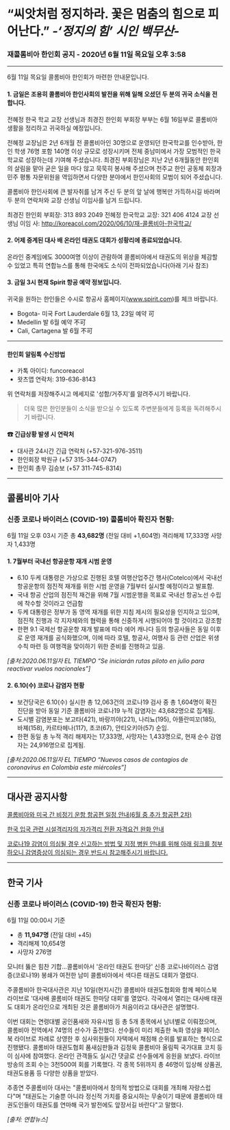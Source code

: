 # “씨앗처럼 정지하라. 꽃은 멈춤의 힘으로 피어난다.” *-‘정지의 힘’ 시인 백무산-*

### 재콜롬비아 한인회 공지 - 2020년 6월 11일 목요일 오후 3:58

---

6월 11일 목요일 콜롬비아 한인회가 마련한 안내문입니다.

#### 1. 금일은 조용히 콜롬비아 한인사회의 발전을 위해 일해 오셨던 두 분의 귀국 소식을 전합니다.

전혜정 한국 학교 교장 선생님과 최경진 한인회 부회장 부부는 6월 16일부로 콜롬비아 생활을 정리하고 귀국하실 예정입니다.
 
전혜정 교장님은 2년 6개월 전 콜롬비아인 30명으로 운영되던 한국학교를 인수받아, 한인 학생 76명 포함 140명 이상 규모로 성장시키며 전체 중남미에서 가장 모범적인 한국 학교로 성장하는데 기여해 주셨습니다.
최경진 부회장님은 지난 2년 6개월동안 한인회의 살림을 맡아 굳은 일을 마다 않고 묵묵히 봉사해 주셨으며 천주교 한인 공동체 회장과 민주 평통 자문위원을 역임하면서 다양한 분야에서 한인사회의 모범이 되어 주셨습니다.   
 
콜롬비아 한인사회에 큰 발자취를 남겨 주신 두 분의 앞 날에 행복만 가득하시길 바라며 두 분의 연락처와 교장 선생님 이임사를 남겨 드립니다.
 
최경진 한인회 부회장: 313 893 2049
전혜정 한국학교 교장: 321 406 4124
교장 선생님 이임 사: http://koreacol.com/2020/06/10/재-콜롬비아-한국학교/

#### 2. 어제 중계된 대사 배 온라인 태권도 대회가 성황리에 종료되었습니다.  

온라인 중계임에도 3000여명 이상이 관람하여 콜롬비아에서 태권도의 위상을 체감할 수 있었고 특히 연합뉴스를 통해 한국에도 소식이 전파되었습니다(아래 기사 참조)  
 
#### 3. 금일 3시 현재 Spirit 항공 예약 정보입니다. 

귀국을 원하는 한인들은 수시로 항공사 홈페이지(www.spirit.com)를 체크 바랍니다.

* Bogota- 미국 Fort Lauderdale 6월 13, 23일 예약 可
* Medellin 발 6월 예약 不可
* Cali, Cartagena 발 6월 不可

---

#### 한인회 알림톡 수신방법

* 카톡 아이디: funcoreacol
* 왓츠앱 연락처: 319-636-8143

위 연락처를 저장해주시고 메세지로 '성함/거주지'를 알려주시기 바랍니다.
> 더욱 많은 한인분들이 소식을 받으실 수 있도록 주변분들에게 등록을 독려해주시기 바랍니다.

#### ☎ 긴급상황 발생 시 연락처

* 대사관 24시간 긴급 연락처 (+57-321-976-3511)
* 한인회장 박원규 (+57 315-344-0747)
* 한인회 총무 김승보 (+57 311-745-8314)

---

## 콜롬비아 기사

### 신종 코로나 바이러스 (COVID-19) 콜롬비아 확진자 현황:
6월 11일 오후 03시 기준 총 **43,682명** (전일 대비 +1,604명)
격리해제 17,333명 사망자 1,433명


#### 1. 7월부터 국내선 항공운항 재개 시범 운영 

* 6.10 두케 대통령은 가상으로 진행된 호텔 여행산업주간 행사(Cotelco)에서 국내선 항공운항의 점진적 재개를 위한 시범 운영을 7월부터 실시할 예정이라고 발표함. 
* 국내 항공 산업의 점진적 재건을 위해 7월 시범운행을 목표로 국내선 항공노선 수립에 착수할 것이라고 언급함
* 두케 대통령은 정부가 동 영역 재개를 위한 지침 제시의 필요성을 인지하고 있으며, 점진적 진행과 각 지자체와의 협력을 통해 신중하게 시행되어야 할 것이라고 강조함 
* 한편 9.1 국제선 항공운항 재개 발표에 따라 에어 캐나다 등의 항공사들은 동일 이후로 운영 재개를 공식화했으며, 이에 따라 호텔, 항공사, 여행사 등 관련 산업은 위생 수칙 마련 등 여행객을 맞이하기 위한 준비를 진행하고 있음. 

*[출처:2020.06.11일자 EL TIEMPO “Se iniciarán rutas piloto en julio para reactivar vuelos nacionales”]*

#### 2. 6.10(수) 코로나 감염자 현황 

* 보건당국은 6.10(수) 실시한 총 12,063건의 코로나19 검사 중 총 1,604명이 확진 진단을 받아 동일 기준 콜롬비아 코로나19 누적 감염자는 43,682명으로 집계됨. 
* 도시별 감염분포는 보고타(421), 바랑끼야(221), 나리뇨(195), 아뜰란띠꼬(185), 바졔(158), 카르타헤나(117), 초코(67), 안티오키아(57) 순임. 
* 한편 동일 총 누적 격리 해제자는 17,333명, 사망자는 1,433명으로, 현재 순수 감염자는 24,916명으로 집계됨. 

*[출처:2020.06.11일자 EL TIEMPO “Nuevos casos de contagios de coronavirus en Colombia este miércoles”]*

---

## 대사관 공지사항

[콜롬비아와 미국 간 비정기 운항 항공편 일정 안내(6월 중 추가 항공편 2차)](http://overseas.mofa.go.kr/co-ko/brd/m_6654/view.do?seq=1337767&srchFr=&amp;srchTo=&amp;srchWord=&amp;srchTp=&amp;multi_itm_seq=0&amp;itm_seq_1=0&amp;itm_seq_2=0&amp;company_cd=&amp;company_nm=&page=1)

[한국 입국 관련 시설격리자의 자가격리 전환 자격요건 완화 안내](http://overseas.mofa.go.kr/co-ko/brd/m_6654/view.do?seq=1337766)

[코로나19 감염이 의심될 경우 신고하는 방법 및 지정 병원 안내를 위해 아래 링크를 첨부하오니 감염증상이 의심되는 경우 반드시 참고해주시기 바랍니다.](http://overseas.mofa.go.kr/co-ko/brd/m_6655/view.do?seq=1346327&srchFr=&amp;srchTo=&amp;srchWord=&amp;srchTp=&amp;multi_itm_seq=0&amp;itm_seq_1=0&amp;itm_seq_2=0&amp;company_cd=&amp;company_nm=&page=1)

---

## 한국 기사

### 신종 코로나 바이러스 (COVID-19) 한국 확진자 현황:
6월 11일 00:00시 기준 

* 총 **11,947명** (전일 대비 +45)
* 격리해제 10,654명
* 사망자 276명

모니터 뚫은 힘찬 기합…콜롬비아서 '온라인 태권도 한마당'
신종 코로나바이러스 감염증(코로나19) 봉쇄가 여전한 남미 콜롬비아에서 색다른 태권도 대회가 열렸다.

주콜롬비아 한국대사관은 지난 10일(현지시간) 콜롬비아 태권도협회와 함께 페이스북 라이브로 '대사배 콜롬비아 태권도 한마당 대회'를 열었다. 각국에서 열리는 대사배 태권도 대회가 온라인으로 개최된 것은 콜롬비아가 처음이라고 대사관은 설명했다.

이번 대회는 연령대별 공인품새와 자유시범 등 총 5개 종목에서 남녀별로 이뤄졌으며, 콜롬비아 전역에서 74명의 선수가 출전했다. 선수들이 미리 제출한 녹화 영상을 페이스북 라이브로 차례로 상영한 후 심사위원들이 자택에서 채점해 순위를 발표하는 형식으로 진행됐다. 콜롬비아 태권도협회 품새심판들과 김정욱 콜롬비아 올림픽 국가대표 코치 등이 심사에 참여했다.
온라인 관객들도 실시간 댓글로 선수들에게 응원을 보냈다. 라이브 방송의 조회 수는 3천500여 회를 기록했다. 각 종목 5위까지 총 46명이 입상해 상품권, 태권도용품 등 다양한 상품을 받았다.

추종연 주콜롬비아 대사는 "콜롬비아에서 창의적 방법으로 대회를 개최해 자랑스럽다"며 "태권도는 기술뿐 아니라 정신적 가치를 중요시하는 무술이기 때문에 콜롬비아 태권도인들이 태권도를 연마해 국가 발전에도 앞장서길 바란다"고 말했다.

*[출처: 연합뉴스]*